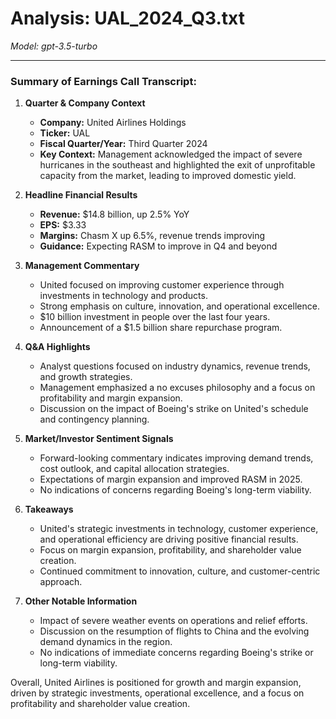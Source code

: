 # Analysis: UAL_2024_Q3.txt

*Model: gpt-3.5-turbo*

---

### Summary of Earnings Call Transcript:

1. **Quarter & Company Context**
   - **Company:** United Airlines Holdings
   - **Ticker:** UAL
   - **Fiscal Quarter/Year:** Third Quarter 2024
   - **Key Context:** Management acknowledged the impact of severe hurricanes in the southeast and highlighted the exit of unprofitable capacity from the market, leading to improved domestic yield.

2. **Headline Financial Results**
   - **Revenue:** $14.8 billion, up 2.5% YoY
   - **EPS:** $3.33
   - **Margins:** Chasm X up 6.5%, revenue trends improving
   - **Guidance:** Expecting RASM to improve in Q4 and beyond

3. **Management Commentary**
   - United focused on improving customer experience through investments in technology and products.
   - Strong emphasis on culture, innovation, and operational excellence.
   - $10 billion investment in people over the last four years.
   - Announcement of a $1.5 billion share repurchase program.

4. **Q&A Highlights**
   - Analyst questions focused on industry dynamics, revenue trends, and growth strategies.
   - Management emphasized a no excuses philosophy and a focus on profitability and margin expansion.
   - Discussion on the impact of Boeing's strike on United's schedule and contingency planning.

5. **Market/Investor Sentiment Signals**
   - Forward-looking commentary indicates improving demand trends, cost outlook, and capital allocation strategies.
   - Expectations of margin expansion and improved RASM in 2025.
   - No indications of concerns regarding Boeing's long-term viability.

6. **Takeaways**
   - United's strategic investments in technology, customer experience, and operational efficiency are driving positive financial results.
   - Focus on margin expansion, profitability, and shareholder value creation.
   - Continued commitment to innovation, culture, and customer-centric approach.

7. **Other Notable Information**
   - Impact of severe weather events on operations and relief efforts.
   - Discussion on the resumption of flights to China and the evolving demand dynamics in the region.
   - No indications of immediate concerns regarding Boeing's strike or long-term viability.

Overall, United Airlines is positioned for growth and margin expansion, driven by strategic investments, operational excellence, and a focus on profitability and shareholder value creation.